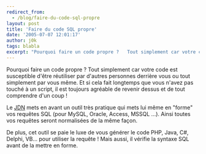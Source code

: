 ```yaml
---
redirect_from:
  - /blog/faire-du-code-sql-propre
layout: post
title: 'Faire du code SQL propre'
date: '2005-07-07 12:01:17'
author: j0k
tags: blabla
excerpt: "Pourquoi faire un code propre ?   Tout simplement car votre code est susceptible d'être réutiliser par d'autres personnes derrière vous ou tout simplement par vous même. Et si cela fait longtemps que vous n'avez pas touché à un script, il est toujours agréable de revenir dessus et de tout comprendre d'un coup !  \n  \nLe      …"
---
```


Pourquoi faire un code propre ?   Tout simplement car votre code est susceptible d'être réutiliser par d'autres personnes derrière vous ou tout simplement par vous même. Et si cela fait longtemps que vous n'avez pas touché à un script, il est toujours agréable de revenir dessus et de tout comprendre d'un coup !

Le [JDN](http://developpeur.journaldunet.com/tutoriel/sql/050707-sql-rendre-code-lisible.shtml) mets en avant un outil très pratique qui mets lui même en "forme" vos requêtes SQL (pour MySQL, Oracle, Access, MSSQL ...). Ainsi toutes vos requêtes seront normalisées de la même façon.

De plus, cet outil se paie le luxe de vous générer le code PHP, Java, C#, Delphi, VB... pour utiliser la requête ! Mais aussi, il vérifie la syntaxe SQL avant de la mettre en forme.
